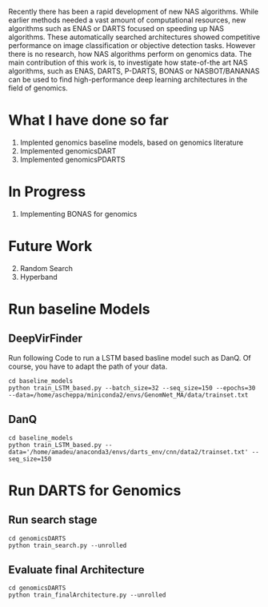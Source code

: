 Recently there has been a rapid development of new NAS algorithms. While earlier methods needed a vast amount of computational resources, new algorithms such as ENAS or DARTS focused on speeding up NAS algorithms. 
These automatically searched architectures showed competitive performance on image classification or objective detection tasks. However there is no research, how NAS algorithms perform on genomics data. The main contribution of this work is, to investigate how state-of-the art NAS algorithms, such as ENAS, DARTS, P-DARTS, BONAS or NASBOT/BANANAS can be used to find high-performance deep learning architectures in the field of genomics.

# What I have done so far
1. Implented genomics baseline models, based on genomics literature
2. Implemented genomicsDART
3. Implemented genomicsPDARTS


# In Progress
1. Implementing BONAS for genomics

# Future Work
2. Random Search
3. Hyperband


# Run baseline Models

## DeepVirFinder
Run following Code to run a LSTM based basline model such as DanQ. Of course, you have to adapt the path of your data.
```
cd baseline_models
python train_LSTM_based.py --batch_size=32 --seq_size=150 --epochs=30 --data=/home/ascheppa/miniconda2/envs/GenomNet_MA/data/trainset.txt
```
## DanQ
```
cd baseline_models
python train_LSTM_based.py --data='/home/amadeu/anaconda3/envs/darts_env/cnn/data2/trainset.txt' --seq_size=150
```

# Run DARTS for Genomics
## Run search stage
```
cd genomicsDARTS
python train_search.py --unrolled
```

## Evaluate final Architecture

```
cd genomicsDARTS
python train_finalArchitecture.py --unrolled
```
